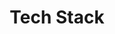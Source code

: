 ---
title: "Tech Stack"
type: "homepage"
intro: >-
  Technical expertise spanning software development, AI/ML, and engineering technologies.

technical_groups:
  - title: "Programming Languages"
    icon: "code"
    color_scheme: "blue"
    skills:
      - icon: "python"
        name: "Python"
        devicon_name: "python"
      - icon: "Java"
        name: "Java"
        devicon_name: "java"
      - icon: "csharp"
        name: "C#"
        devicon_name: "csharp"
      - icon: "kotlin"
        name: "Kotlin"
        devicon_name: "kotlin"
      - icon: "cpp"
        name: "C++"
        devicon_name: "cplusplus"
      - icon: "prolog"
        name: "Prolog"
        devicon_name: "prolog"
      - icon: "ps1"
        name: "PowerShell scripting"
        devicon_name: "powershell"

  - title: "Project management"
    icon: "globe"
    color_scheme: "blue"
    skills:
      - icon: "fa-solid fa-people-roof"
        name: "Agile & Waterfall"
      - icon: "fa-solid fa-arrows-split-up-and-left"
        name: "Scrum"
      - icon: "jira"
        name: "Jira"
        devicon_name: "jira"
      - icon: "confluence"
        name: "Confluence"
        devicon_name: "confluence"
      - icon: "ttrello"
        name: "Trello"
        devicon_name: "trello"
      - icon: "fa-solid fa-phone-volume"
        name: "MS Teams"

  - title: "Web & UI"
    icon: "database"
    color_scheme: "green"
    skills:
      - icon: "html5"
        name: "HTML"
        devicon_name: "html5"
      - icon: "css3-alt"
        name: "CSS"
        devicon_name: "css3"
      - icon: "js"
        name: "Javascript"
        devicon_name: "javascript"
      - icon: "database"
        name: "SQL"
        devicon_name: "azuresqldatabase"
      - icon: "server"
        name: "NoSQL"
      - icon: "fa-solid fa-screwdriver-wrench"
        name: "Browser DevTools"

  - title: "AI/ML & Data Science"
    icon: "palette"
    color_scheme: "purple"
    skills:
      - icon: "square-root-alt"
        name: "NumPy"
        devicon_name: "numpy"
      - icon: "table-cells"
        name: "Pandas"
        devicon_name: "pandas"
      - icon: "chart-bar"
        name: "Matplotlib"
        devicon_name: "matplotlib"
      - icon: "network-wired"
        name: "PyTorch"
        devicon_name: "pytorch"
      - icon: "layer-group"
        name: "TensorFlow"
        devicon_name: "tensorflow"
      - icon: "microchip"
        name: "Scikit-learn"
        devicon_name: "scikitlearn"
      - icon: "eye"
        name: "OpenCV"
        devicon_name: "opencv"
      - icon: "laptop-code"
        name: "Jupyter"
        devicon_name: "jupyter"

  - title: "Development Tools"
    icon: "building"
    color_scheme: "red"
    skills:
      - icon: "code"
        name: "Visual Studio 2022"
        devicon_name: "visualstudio"
      - icon: "code"
        name: "JetBrains IDEs"
        devicon_name: "jetbrains"
      - icon: "code-branch"
        name: "Git"
        devicon_name: "git"
      - icon: "devicon-github-original"
        name: "GitHub"
        devicon_name: "github"
      - icon: "docker"
        name: "Docker"
        devicon_name: "docker"
      - icon: "database"
        name: "MySQL"
      - icon: "cloud"
        name: "CI/CD"
        devicon_name: "azuredevops"

  - title: "Best practises"
    skills:
      - icon: "fa-solid fa-brain"
        name: "SOLID, KISS, DRY & YAGNI"
      - icon: "fa-solid fa-sitemap"
        name: "Clean architecture"
      - icon: "fa-solid fa-pen-nib"
        name: "Design patterns"
      - icon: "fa-solid fa-folder-open"
        name: "Read the documentation!"

--- 